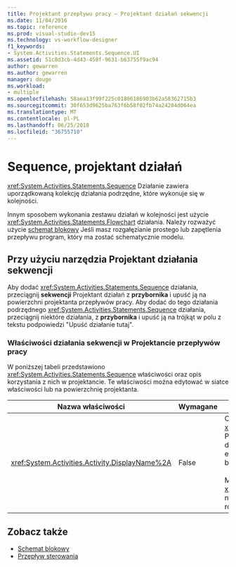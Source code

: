 ```yaml
---
title: Projektant przepływu pracy — Projektant działań sekwencji
ms.date: 11/04/2016
ms.topic: reference
ms.prod: visual-studio-dev15
ms.technology: vs-workflow-designer
f1_keywords:
- System.Activities.Statements.Sequence.UI
ms.assetid: 51c8d3cb-4d43-458f-9631-b63755f9ac94
author: gewarren
ms.author: gewarren
manager: douge
ms.workload:
- multiple
ms.openlocfilehash: 58aea13f99f225c01806186903b62a58362715b3
ms.sourcegitcommit: 30f653d9625ba763f6b58f02fb74a24204d064ea
ms.translationtype: MT
ms.contentlocale: pl-PL
ms.lasthandoff: 06/25/2018
ms.locfileid: "36755710"
---
```

# <a name="sequence-activity-designer"></a>Sequence, projektant działań

<xref:System.Activities.Statements.Sequence> Działanie zawiera uporządkowaną kolekcję działania podrzędne, które wykonuje się w kolejności.

Innym sposobem wykonania zestawu działań w kolejności jest użycie <xref:System.Activities.Statements.Flowchart> działania. Należy rozważyć użycie [schemat blokowy](../workflow-designer/flowchart-activity-designer.md) Jeśli masz rozgałęzianie prostego lub zapętlenia przepływu program, który ma zostać schematycznie modelu.

## <a name="using-the-sequence-activity-designer"></a>Przy użyciu narzędzia Projektant działania sekwencji

Aby dodać <xref:System.Activities.Statements.Sequence> działania, przeciągnij **sekwencji** Projektant działań z **przybornika** i upuść ją na powierzchni projektanta przepływów pracy. Aby dodać do tego działania podrzędnego <xref:System.Activities.Statements.Sequence> działania, przeciągnij niektóre działania, z **przybornika** i upuść ją na trójkąt w polu z tekstu podpowiedzi "Upuść działanie tutaj".

### <a name="sequence-activity-properties-in-the-workflow-designer"></a>Właściwości działania sekwencji w Projektancie przepływów pracy

W poniższej tabeli przedstawiono <xref:System.Activities.Statements.Sequence> właściwości oraz opis korzystania z nich w projektancie. Te właściwości można edytować w siatce właściwości lub na powierzchnię projektanta.

|Nazwa właściwości|Wymagane|Użycie|
|-------------------|--------------|-----------|
|<xref:System.Activities.Activity.DisplayName%2A>|False|Określa przyjazną nazwę <xref:System.Activities.Statements.Sequence> Projektant działań w nagłówku. Wartość domyślna to sekwencji. Wartość można edytować w siatce właściwości lub bezpośrednio w nagłówku Projektant działań.<br /><br /> Mimo że <xref:System.Activities.Activity.DisplayName%2A> nie jest ścisłym wymogiem jest najlepszym rozwiązaniem jej użyć.|

## <a name="see-also"></a>Zobacz także

- [Schemat blokowy](../workflow-designer/flowchart-activity-designer.md)
- [Przepływ sterowania](../workflow-designer/control-flow-activity-designers.md)